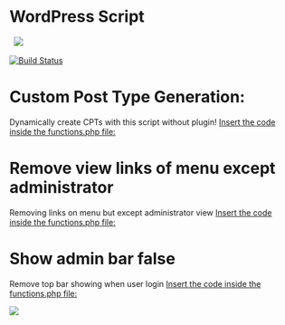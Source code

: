 # WordPress Script
&nbsp;
<a href="https://pag.ae/bgwYhxd"><img src="https://stc.pagseguro.uol.com.br/public/img/botoes/doacoes/164x37-doar-assina.gif" border="0" /></a>

[![Build Status](https://img.shields.io/badge/php-wordpress-green)](https://github.com/zeit/next.js) &nbsp;

# Custom Post Type Generation:
Dynamically create CPTs with this script without plugin!
[Insert the code inside the functions.php file:](https://github.com/tedktedk/repositorio-php-wordpress/blob/master/dynamic-cpt.php)

# Remove view links of menu except administrator
Removing links on menu but except administrator view
[Insert the code inside the functions.php file:](https://github.com/tedktedk/repositorio-php-wordpress/blob/master/block-admin-menu.php)

# Show admin bar false
Remove top bar showing when user login
[Insert the code inside the functions.php file:](https://github.com/tedktedk/repositorio-php-wordpress/blob/master/remove-wordpress-sidebar-front-end.php)


<a href="https://pag.ae/bgwYhxd"><img src="https://stc.pagseguro.uol.com.br/public/img/botoes/doacoes/164x37-doar-assina.gif" border="0" /></a>
